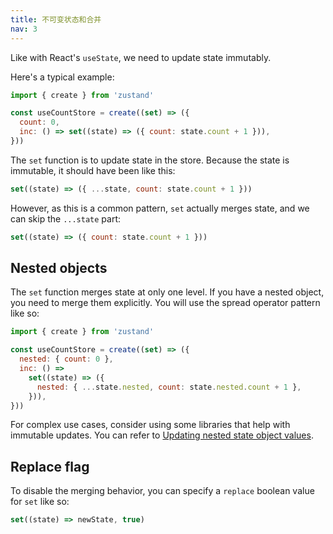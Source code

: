 ```yaml
---
title: 不可变状态和合并
nav: 3
---
```


Like with React's `useState`, we need to update state immutably.

Here's a typical example:

```jsx
import { create } from 'zustand'

const useCountStore = create((set) => ({
  count: 0,
  inc: () => set((state) => ({ count: state.count + 1 })),
}))
```

The `set` function is to update state in the store.
Because the state is immutable, it should have been like this:

```js
set((state) => ({ ...state, count: state.count + 1 }))
```

However, as this is a common pattern, `set` actually merges state, and
we can skip the `...state` part:

```js
set((state) => ({ count: state.count + 1 }))
```

## Nested objects

The `set` function merges state at only one level.
If you have a nested object, you need to merge them explicitly. You will use the spread operator pattern like so:

```jsx
import { create } from 'zustand'

const useCountStore = create((set) => ({
  nested: { count: 0 },
  inc: () =>
    set((state) => ({
      nested: { ...state.nested, count: state.nested.count + 1 },
    })),
}))
```

For complex use cases, consider using some libraries that help with immutable updates.
You can refer to [Updating nested state object values](./updating-state.md#deeply-nested-object).

## Replace flag

To disable the merging behavior, you can specify a `replace` boolean value for `set` like so:

```js
set((state) => newState, true)
```
